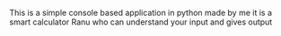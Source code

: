 This is a simple console based application in python made by me it is a smart calculator Ranu who can understand your input and gives output
